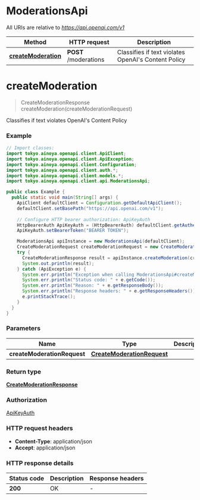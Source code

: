 # ModerationsApi

All URIs are relative to *https://api.openai.com/v1*

| Method | HTTP request | Description |
|------------- | ------------- | -------------|
| [**createModeration**](ModerationsApi.md#createModeration) | **POST** /moderations | Classifies if text violates OpenAI&#39;s Content Policy |


<a id="createModeration"></a>
# **createModeration**
> CreateModerationResponse createModeration(createModerationRequest)

Classifies if text violates OpenAI&#39;s Content Policy

### Example
```java
// Import classes:
import tokyo.ainoya.openapi.client.ApiClient;
import tokyo.ainoya.openapi.client.ApiException;
import tokyo.ainoya.openapi.client.Configuration;
import tokyo.ainoya.openapi.client.auth.*;
import tokyo.ainoya.openapi.client.models.*;
import tokyo.ainoya.openapi.client.api.ModerationsApi;

public class Example {
  public static void main(String[] args) {
    ApiClient defaultClient = Configuration.getDefaultApiClient();
    defaultClient.setBasePath("https://api.openai.com/v1");
    
    // Configure HTTP bearer authorization: ApiKeyAuth
    HttpBearerAuth ApiKeyAuth = (HttpBearerAuth) defaultClient.getAuthentication("ApiKeyAuth");
    ApiKeyAuth.setBearerToken("BEARER TOKEN");

    ModerationsApi apiInstance = new ModerationsApi(defaultClient);
    CreateModerationRequest createModerationRequest = new CreateModerationRequest(); // CreateModerationRequest | 
    try {
      CreateModerationResponse result = apiInstance.createModeration(createModerationRequest);
      System.out.println(result);
    } catch (ApiException e) {
      System.err.println("Exception when calling ModerationsApi#createModeration");
      System.err.println("Status code: " + e.getCode());
      System.err.println("Reason: " + e.getResponseBody());
      System.err.println("Response headers: " + e.getResponseHeaders());
      e.printStackTrace();
    }
  }
}
```

### Parameters

| Name | Type | Description  | Notes |
|------------- | ------------- | ------------- | -------------|
| **createModerationRequest** | [**CreateModerationRequest**](CreateModerationRequest.md)|  | |

### Return type

[**CreateModerationResponse**](CreateModerationResponse.md)

### Authorization

[ApiKeyAuth](../README.md#ApiKeyAuth)

### HTTP request headers

 - **Content-Type**: application/json
 - **Accept**: application/json

### HTTP response details
| Status code | Description | Response headers |
|-------------|-------------|------------------|
| **200** | OK |  -  |

